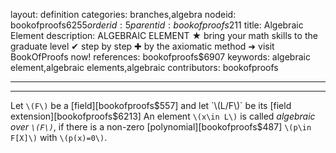 layout: definition
categories: branches,algebra
nodeid: bookofproofs$6255
orderid: 5
parentid: bookofproofs$211
title: Algebraic Element
description: ALGEBRAIC ELEMENT ★ bring your math skills to the graduate level ✔ step by step ✚ by the axiomatic method ➜ visit BookOfProofs now!
references: bookofproofs$6907
keywords: algebraic element,algebraic elements,algebraic
contributors: bookofproofs

---


---

Let `\(F\)` be a [field][bookofproofs$557] and let `\(L/F\)` be its [field extension][bookofproofs$6213] An element `\(x\in L\)` is called *algebraic over `\(F\)`*, if there is a non-zero [polynomial][bookofproofs$487] `\(p\in F[X]\)` with `\(p(x)=0\)`.
